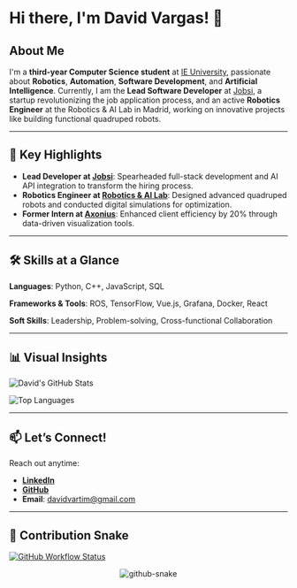 # Hi there, I'm David Vargas! 👋

## About Me

I'm a **third-year Computer Science student** at [IE University](https://www.ie.edu/), passionate about **Robotics**, **Automation**, **Software Development**, and **Artificial Intelligence**. Currently, I am the **Lead Software Developer** at [Jobsi](https://github.com/JobsiSoftwares), a startup revolutionizing the job application process, and an active **Robotics Engineer** at the Robotics & AI Lab in Madrid, working on innovative projects like building functional quadruped robots.

---

## 🚀 Key Highlights

- **Lead Developer at [Jobsi](https://github.com/JobsiSoftwares)**: Spearheaded full-stack development and AI API integration to transform the hiring process.
- **Robotics Engineer at [Robotics & AI Lab](https://github.com/botzo-team)**: Designed advanced quadruped robots and conducted digital simulations for optimization.
- **Former Intern at [Axonius](https://axonius.com)**: Enhanced client efficiency by 20% through data-driven visualization tools.

---

## 🛠 Skills at a Glance

**Languages**: Python, C++, JavaScript, SQL

**Frameworks & Tools**: ROS, TensorFlow, Vue.js, Grafana, Docker, React

**Soft Skills**: Leadership, Problem-solving, Cross-functional Collaboration

---

## 📊 Visual Insights

![David's GitHub Stats](https://github-readme-stats.vercel.app/api?username=DavidVart&show_icons=true&theme=tokyonight&hide_border=true)

![Top Languages](https://github-readme-stats.vercel.app/api/top-langs/?username=DavidVart&layout=compact&theme=tokyonight&hide_border=true)

---

## 📫 Let’s Connect!

Reach out anytime:

- **[LinkedIn](https://www.linkedin.com/in/david-vargas-timon/)**
- **[GitHub](https://github.com/DavidVart)**
- **Email**: davidvartim@gmail.com

---

## 🐍 Contribution Snake

[![GitHub Workflow Status](https://img.shields.io/github/actions/workflow/status/DavidVart/DavidVart/generate-snake.yml?label=Snake%20Action&style=flat-square)](https://github.com/DavidVart/DavidVart/actions/workflows/generate-snake.yml)

<p align="center">
  <picture>
    <source media="(prefers-color-scheme: dark)" srcset="https://raw.githubusercontent.com/DavidVart/DavidVart/output/github-contribution-grid-snake-dark.svg" />
    <source media="(prefers-color-scheme: light)" srcset="https://raw.githubusercontent.com/DavidVart/DavidVart/output/github-contribution-grid-snake.svg" />
    <img alt="github-snake" src="https://raw.githubusercontent.com/DavidVart/DavidVart/output/github-contribution-grid-snake.svg" />
  </picture>
</p>





